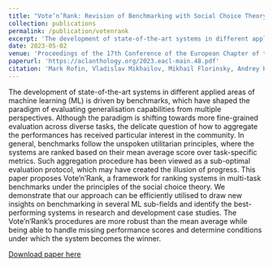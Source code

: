 ```yaml
---
title: "Vote’n’Rank: Revision of Benchmarking with Social Choice Theory"
collection: publications
permalink: /publication/votenrank
excerpt: 'The development of state-of-the-art systems in different applied areas of machine learning (ML) is driven by benchmarks, which have shaped the paradigm of evaluating generalisation capabilities from multiple perspectives. Although the paradigm is shifting towards more fine-grained evaluation across diverse tasks, the delicate question of how to aggregate the performances has received particular interest in the community. In general, benchmarks follow the unspoken utilitarian principles, where the systems are ranked based on their mean average score over task-specific metrics. Such aggregation procedure has been viewed as a sub-optimal evaluation protocol, which may have created the illusion of progress. This paper proposes Vote’n’Rank, a framework for ranking systems in multi-task benchmarks under the principles of the social choice theory. We demonstrate that our approach can be efficiently utilised to draw new insights on benchmarking in several ML sub-fields and identify the best-performing systems in research and development case studies. The Vote’n’Rank’s procedures are more robust than the mean average while being able to handle missing performance scores and determine conditions under which the system becomes the winner.'
date: 2023-05-02
venue: 'Proceedings of the 17th Conference of the European Chapter of the Association for Computational Linguistics'
paperurl: 'https://aclanthology.org/2023.eacl-main.48.pdf'
citation: 'Mark Rofin, Vladislav Mikhailov, Mikhail Florinsky, Andrey Kravchenko, Tatiana Shavrina, Elena Tutubalina, Daniel Karabekyan, and Ekaterina Artemova. 2023. Vote’n’Rank: Revision of Benchmarking with Social Choice Theory. In Proceedings of the 17th Conference of the European Chapter of the Association for Computational Linguistics, pages 670–686, Dubrovnik, Croatia. Association for Computational Linguistics.'
---
```


The development of state-of-the-art systems in different applied areas of machine learning (ML) is driven by benchmarks, which have shaped the paradigm of evaluating generalisation capabilities from multiple perspectives. Although the paradigm is shifting towards more fine-grained evaluation across diverse tasks, the delicate question of how to aggregate the performances has received particular interest in the community. In general, benchmarks follow the unspoken utilitarian principles, where the systems are ranked based on their mean average score over task-specific metrics. Such aggregation procedure has been viewed as a sub-optimal evaluation protocol, which may have created the illusion of progress. This paper proposes Vote’n’Rank, a framework for ranking systems in multi-task benchmarks under the principles of the social choice theory. We demonstrate that our approach can be efficiently utilised to draw new insights on benchmarking in several ML sub-fields and identify the best-performing systems in research and development case studies. The Vote’n’Rank’s procedures are more robust than the mean average while being able to handle missing performance scores and determine conditions under which the system becomes the winner.

[Download paper here](https://aclanthology.org/2023.eacl-main.48.pdf)